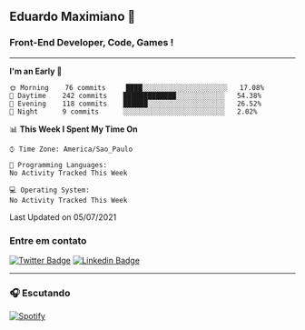 ## Eduardo Maximiano 👋

### Front-End Developer, Code, Games !

---

<!--START_SECTION:waka-->
**I'm an Early 🐤** 

```text
🌞 Morning    76 commits     ████░░░░░░░░░░░░░░░░░░░░░   17.08% 
🌆 Daytime    242 commits    █████████████░░░░░░░░░░░░   54.38% 
🌃 Evening    118 commits    ██████░░░░░░░░░░░░░░░░░░░   26.52% 
🌙 Night      9 commits      ░░░░░░░░░░░░░░░░░░░░░░░░░   2.02%

```


📊 **This Week I Spent My Time On** 

```text
⌚︎ Time Zone: America/Sao_Paulo

💬 Programming Languages: 
No Activity Tracked This Week

💻 Operating System: 
No Activity Tracked This Week

```


 Last Updated on 05/07/2021
<!--END_SECTION:waka-->

### Entre em contato

[![Twitter Badge](https://img.shields.io/badge/-@edmaxi-1ca0f1?style=flat-square&labelColor=1ca0f1&logo=twitter&logoColor=white&link=https://twitter.com/edmaxi)](https://twitter.com/edmaxi)
[![Linkedin Badge](https://img.shields.io/badge/-Eduardo_Maximiano-0077B5?style=flat-square&logo=Linkedin&logoColor=white&link=https://www.linkedin.com/in/maximiano-eduardo)](https://www.linkedin.com/in/maximiano-eduardo)

---

### 🎧 Escutando
[![Spotify](https://novatorem-sandy.vercel.app/api/spotify)](https://open.spotify.com/user/comgigo)
